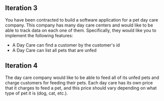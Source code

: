 ## Iteration 3

You have been contracted to build a software application for a pet day care company. This company has many day care centers and would like to be able to track data on each one of them. Specifically, they would like you to implement the following features:

<!-- * Each Day Care has a unique name, as well as a way to read that data. -->
<!-- * Each Day Care has multiple customers, and each of those customers can have multiple pets. -->
* A Day Care can find a customer by the customer's id
* A Day Care can list all pets that are unfed


## Iteration 4

The day care company would like to be able to feed all of its unfed pets and charge customers for feeding their pets. Each day care has its own price that it charges to feed a pet, and this price should vary depending on what type of pet it is (dog, cat, etc.). 
